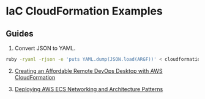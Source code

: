 # IaC CloudFormation Examples

## Guides

1. Convert JSON to YAML.  

```sh
ruby -ryaml -rjson -e 'puts YAML.dump(JSON.load(ARGF))' < cloudformation_template_example.json > cloudformation_template_example.yaml
```

2. [Creating an Affordable Remote DevOps Desktop with AWS CloudFormation](https://github.com/chilcano/affordable-remote-desktop/tree/main/resources/cloudformation)

3. [Deploying AWS ECS Networking and Architecture Patterns](https://github.com/chilcano/cfn-samples/tree/master/ECS/README.md)
